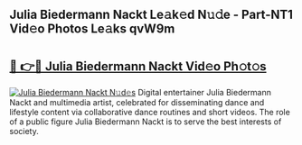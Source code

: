 ## Julia Biedermann Nackt Le𝚊k𝚎d N𝚞𝚍e - Part-NT1 Vid𝚎o Photos Le𝚊ks qvW9m

# <h2><a href="http://fbasx94.evod.top/?m=Julia+Biedermann+Nackt">🔗 👉🔴 Julia Biedermann Nackt Vid𝚎o Ph𝚘t𝚘s</a></h2>

[![Julia Biedermann Nackt N𝚞d𝚎s](https://i.imgur.com/8V9OHl7.gif)](http://fbasx94.evod.top/?m=Julia+Biedermann+Nackt)
Digital entertainer Julia Biedermann Nackt and multimedia artist, celebrated for disseminating dance and lifestyle content via collaborative dance routines and short videos. The role of a public figure Julia Biedermann Nackt is to serve the best interests of society. 

